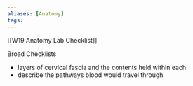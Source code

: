 ```yaml
---
aliases: [Anatomy]
tags: 
---
```



[[W19 Anatomy Lab Checklist]]



Broad Checklists
- layers of cervical fascia and the contents held within each
- describe the pathways blood would travel through